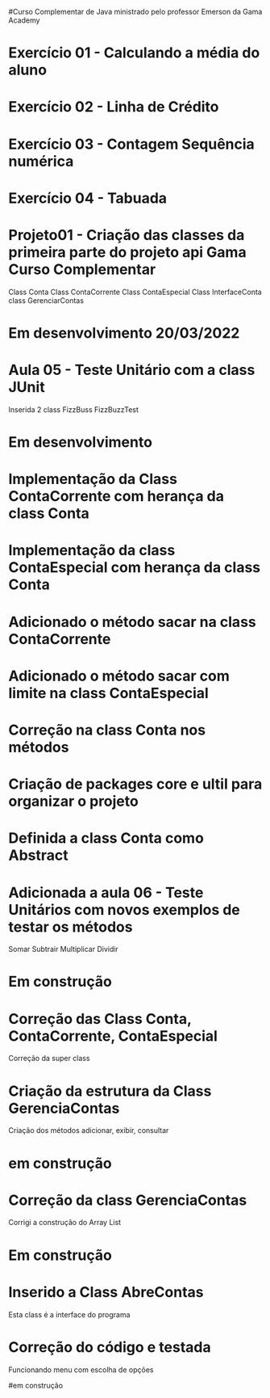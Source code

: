 #Curso Complementar de Java ministrado pelo professor Emerson da Gama Academy

# Exercício 01 - Calculando a média do aluno

# Exercício 02 - Linha de Crédito

# Exercício 03 - Contagem Sequência numérica

# Exercício 04 - Tabuada

# Projeto01 - Criação das classes da primeira parte do projeto api Gama Curso Complementar

Class Conta
Class ContaCorrente
Class ContaEspecial
Class InterfaceConta
class GerenciarContas

# Em desenvolvimento 20/03/2022

# Aula 05 - Teste Unitário com a class JUnit

Inserida 2 class
FizzBuss
FizzBuzzTest

# Em desenvolvimento

# Implementação da  Class ContaCorrente com herança da class Conta

# Implementação da class ContaEspecial com herança da class Conta

# Adicionado o método sacar na class ContaCorrente

# Adicionado o método sacar com limite na class ContaEspecial

# Correção na class Conta nos métodos

# Criação de packages core e ultil para organizar o projeto

# Definida a class Conta como Abstract

# Adicionada a aula 06 - Teste Unitários com novos exemplos de testar os métodos
Somar
Subtrair
Multiplicar
Dividir

# Em construção

# Correção das Class Conta, ContaCorrente, ContaEspecial

Correção da super class

# Criação da estrutura da Class GerenciaContas

Criação dos métodos adicionar, exibir, consultar

# em construção

# Correção da class GerenciaContas

Corrigi a construção do Array List

# Em construção

# Inserido a Class AbreContas
Esta class é a interface do programa

# Correção do código e testada

Funcionando menu com escolha de opções

#em construção